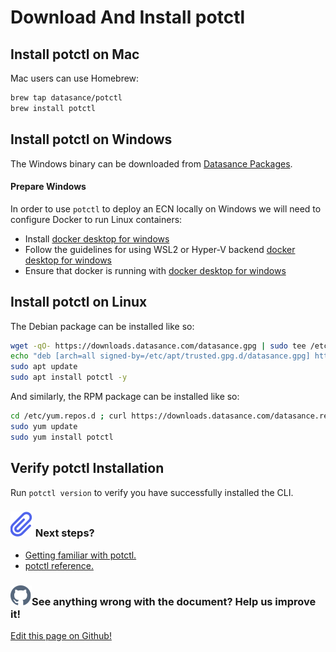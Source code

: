 # Download And Install potctl

## Install potctl on Mac

Mac users can use Homebrew:

```bash
brew tap datasance/potctl
brew install potctl
```

## Install potctl on Windows

The Windows binary can be downloaded from [Datasance Packages](https://github.com/Datasance/potctl/releases/download/v1.3.3/potctl.exe).

#### Prepare Windows

In order to use `potctl` to deploy an ECN locally on Windows we will need to configure Docker to run Linux containers:

- Install [docker desktop for windows](https://docs.docker.com/desktop/setup/install/windows-install/)
- Follow the guidelines for using WSL2 or Hyper-V backend [docker desktop for windows](https://docs.docker.com/desktop/setup/install/windows-install)
- Ensure that docker is running with [docker desktop for windows](https://docs.docker.com/desktop/setup/install/windows-install)

## Install potctl on Linux

The Debian package can be installed like so:

```bash
wget -qO- https://downloads.datasance.com/datasance.gpg | sudo tee /etc/apt/trusted.gpg.d/datasance.gpg >/dev/null
echo "deb [arch=all signed-by=/etc/apt/trusted.gpg.d/datasance.gpg] https://downloads.datasance.com/deb stable main" | sudo tee /etc/apt/sources.list.d/datansance.list >/dev/null
sudo apt update
sudo apt install potctl -y

```

And similarly, the RPM package can be installed like so:

```bash
cd /etc/yum.repos.d ; curl https://downloads.datasance.com/datasance.repo -LO
sudo yum update
sudo yum install potctl
```

## Verify potctl Installation

Run `potctl version` to verify you have successfully installed the CLI.

<aside class="notifications note">
  <h3><img src="/images/icos/ico-note.svg" alt=""/> Next steps?</h3>
  <ul>
    <li><a href="../getting-familiar.html">Getting familiar with potctl.</a></li>
    <li><a href="../reference-potctl/reference-kinds">potctl reference.</a></li>
  </ul>
</aside>

<aside class="notifications contribute">
  <h3><img src="/images/icos/ico-github.svg" alt=""/>See anything wrong with the document? Help us improve it!</h3>
  <a href="https://github.com/Datasance/docs.datasance.com/edit/main/docs/potctl/download.md"
    target="_blank">
    <p>Edit this page on Github!</p>
  </a>
</aside>
